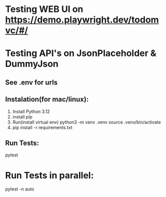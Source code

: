 # Testing WEB UI on https://demo.playwright.dev/todomvc/#/

# Testing API's on JsonPlaceholder & DummyJson

## See .env for urls

## Instalation(for mac/linux):

1. Install Python 3.12
2. install pip
3. Run(install virtual env)
   python3 -m venv .venv
   source .venv/bin/activate
4. pip install -r requirements.txt

## Run Tests:
pytest

# Run Tests in parallel:
pytest -n auto


